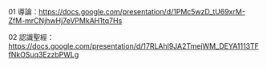01 導論：https://docs.google.com/presentation/d/1PMc5wzD_tU69xrM-ZfM-mrCNjhwHj7eVPMkAH1tq7Hs

02 認識聖經：https://docs.google.com/presentation/d/17RLAhl9JA2TmejWM_DEYA1113TFfNkOSuq3EzzbPWLg
